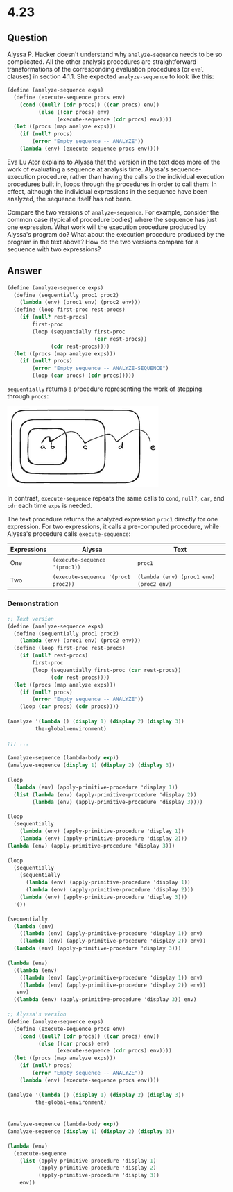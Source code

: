 # 4.23

## Question

Alyssa P. Hacker doesn't understand why `analyze-sequence` needs to be so complicated. All the other analysis procedures are straightforward transformations of the corresponding evaluation procedures (or `eval` clauses) in section 4.1.1. She expected `analyze-sequence` to look like this:

```scheme
(define (analyze-sequence exps)
  (define (execute-sequence procs env)
    (cond ((null? (cdr procs)) ((car procs) env))
          (else ((car procs) env)
                (execute-sequence (cdr procs) env))))
  (let ((procs (map analyze exps)))
    (if (null? procs)
        (error "Empty sequence -- ANALYZE"))
    (lambda (env) (execute-sequence procs env))))
```

Eva Lu Ator explains to Alyssa that the version in the text does more of the work of evaluating a sequence at analysis time. Alyssa's sequence-execution procedure, rather than having the calls to the individual execution procedures built in, loops through the procedures in order to call them: In effect, although the individual expressions in the sequence have been analyzed, the sequence itself has not been.

Compare the two versions of `analyze-sequence`. For example, consider the common case (typical of procedure bodies) where the sequence has just one expression. What work will the execution procedure produced by Alyssa's program do? What about the execution procedure produced by the program in the text above? How do the two versions compare for a sequence with two expressions?

## Answer

```scheme
(define (analyze-sequence exps)
  (define (sequentially proc1 proc2)
    (lambda (env) (proc1 env) (proc2 env)))
  (define (loop first-proc rest-procs)
    (if (null? rest-procs)
        first-proc
        (loop (sequentially first-proc
                            (car rest-procs))
              (cdr rest-procs))))
  (let ((procs (map analyze exps)))
    (if (null? procs)
        (error "Empty sequence -- ANALYZE-SEQUENCE")
        (loop (car procs) (cdr procs)))))
```

`sequentially` returns a procedure representing the work of stepping through `procs`:

![4.23.png](4.23.png)

In contrast, `execute-sequence` repeats the same calls to `cond`, `null?`, `car`, and `cdr` each time `exps` is needed.

The text procedure returns the analyzed expression `proc1` directly for one expression. For two expressions, it calls a pre-computed procedure, while Alyssa's procedure calls `execute-sequence`:

|Expressions|Alyssa|Text|
|---|---|---|
|One|`(execute-sequence '(proc1))`|`proc1`|
|Two|`(execute-sequence '(proc1 proc2))`|`(lambda (env) (proc1 env) (proc2 env)`|


### Demonstration
```scheme
;; Text version
(define (analyze-sequence exps)
  (define (sequentially proc1 proc2)
    (lambda (env) (proc1 env) (proc2 env)))
  (define (loop first-proc rest-procs)
    (if (null? rest-procs)
        first-proc
        (loop (sequentially first-proc (car rest-procs))
              (cdr rest-procs))))
  (let ((procs (map analyze exps)))
    (if (null? procs)
        (error "Empty sequence -- ANALYZE"))
    (loop (car procs) (cdr procs))))

(analyze '(lambda () (display 1) (display 2) (display 3))
         the-global-environment)

;;; ...

(analyze-sequence (lambda-body exp))
(analyze-sequence (display 1) (display 2) (display 3))

(loop
  (lambda (env) (apply-primitive-procedure 'display 1))
  (list (lambda (env) (apply-primitive-procedure 'display 2))
        (lambda (env) (apply-primitive-procedure 'display 3))))

(loop
  (sequentially
    (lambda (env) (apply-primitive-procedure 'display 1))
    (lambda (env) (apply-primitive-procedure 'display 2)))
(lambda (env) (apply-primitive-procedure 'display 3)))

(loop
  (sequentially
    (sequentially
      (lambda (env) (apply-primitive-procedure 'display 1))
      (lambda (env) (apply-primitive-procedure 'display 2)))
    (lambda (env) (apply-primitive-procedure 'display 3)))
  '())

(sequentially
  (lambda (env)
    ((lambda (env) (apply-primitive-procedure 'display 1)) env)
    ((lambda (env) (apply-primitive-procedure 'display 2)) env))
  (lambda (env) (apply-primitive-procedure 'display 3)))

(lambda (env)
  ((lambda (env)
    ((lambda (env) (apply-primitive-procedure 'display 1)) env)
    ((lambda (env) (apply-primitive-procedure 'display 2)) env))
   env)
  ((lambda (env) (apply-primitive-procedure 'display 3)) env)

;; Alyssa's version
(define (analyze-sequence exps)
  (define (execute-sequence procs env)
    (cond ((null? (cdr procs)) ((car procs) env))
          (else ((car procs) env)
                (execute-sequence (cdr procs) env))))
  (let ((procs (map analyze exps)))
    (if (null? procs)
        (error "Empty sequence -- ANALYZE"))
    (lambda (env) (execute-sequence procs env))))

(analyze '(lambda () (display 1) (display 2) (display 3))
         the-global-environment)


(analyze-sequence (lambda-body exp))
(analyze-sequence (display 1) (display 2) (display 3))

(lambda (env)
  (execute-sequence
    (list (apply-primitive-procedure 'display 1)
          (apply-primitive-procedure 'display 2)
          (apply-primitive-procedure 'display 3))
    env))
```
